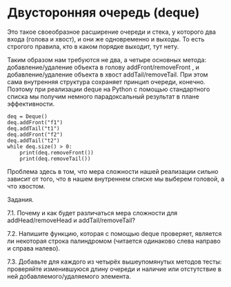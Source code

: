# Двусторонняя очередь (deque)

Это такое своеобразное расширение очереди и стека, у которого два входа (голова и хвост), и они же одновременно и выходы. То есть строгого правила, кто в каком порядке выходит, тут нету.

Таким образом нам требуются не два, а четыре основных метода: добавление/удаление объекта в голову addFront/removeFront , и добавление/удаление объекта в хвост addTail/removeTail. При этом сама внутренняя структура сохраняет принцип очереди, конечно. Поэтому при реализации deque на Python с помощью стандартного списка мы получим немного парадоксальный результат в плане эффективности.

```
deq = Deque()
deq.addFront("f1")
deq.addTail("t1")
deq.addFront("f2")
deq.addTail("t2")
while deq.size() > 0:
    print(deq.removeFront())
    print(deq.removeTail())
```

Проблема здесь в том, что мера сложности нашей реализации сильно зависит от того, что в нашем внутреннем списке мы выберем головой, а что хвостом.

Задания.

7.1. Почему и как будет различаться мера сложности для addHead/removeHead и addTail/removeTail?

7.2. Напишите функцию, которая с помощью deque проверяет, является ли некоторая строка палиндромом (читается одинаково слева направо и справа налево).

7.3. Добавьте для каждого из четырёх вышеупомянутых методов тесты: проверяйте изменившуюся длину очереди и наличие или отстутствие в ней добавляемого/удаляемого элемента.
